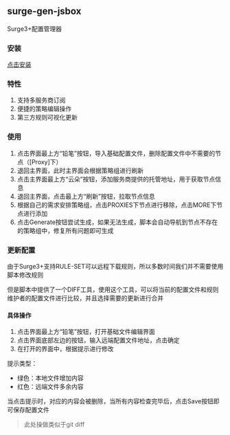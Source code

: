 ## surge-gen-jsbox

Surge3+配置管理器

### 安装

[点击安装](https://xteko.com/redir?name=Surge%20Policy&url=https%3A%2F%2Fgithub.com%2FFndroid%2Fsurge-gen-jsbox%2Fblob%2Fmaster%2F.output%2FSurge%2520Policy.box%3Fraw%3Dtrue)

### 特性
1. 支持多服务商订阅
2. 便捷的策略编辑操作
3. 第三方规则可视化更新

### 使用

1. 点击界面最上方“铅笔”按钮，导入基础配置文件，删除配置文件中不需要的节点（[Proxy]下）
2. 退回主界面，此时主界面会根据策略组进行刷新
3. 点击主界面最上方“云朵”按钮，添加服务商提供的托管地址，用于获取节点信息
4. 退回主界面，点击最上方“刷新”按钮，拉取节点信息
5. 根据自己的需求安排策略组，点击PROXIES下节点进行移除，点击MORE下节点进行添加
6. 点击Generate按钮尝试生成，如果无法生成，脚本会自动导航到节点不存在的策略组中，修复所有问题即可生成


### 更新配置

由于Surge3+支持RULE-SET可以远程下载规则，所以多数时间我们并不需要使用脚本修改规则

但是脚本中提供了一个DIFF工具，使用这个工具，可以将当前的配置文件和规则维护者的配置文件进行比较，并且选择需要的更新进行合并

#### 具体操作

1. 点击界面最上方“铅笔”按钮，打开基础文件编辑界面
2. 点击界面底部左边的按钮，输入远端配置文件地址，点击确定
3. 在打开的界面中，根据提示进行修改

提示类型：
- 绿色：本地文件增加内容
- 红色：远端文件多余内容

当点击提示时，对应的内容会被删除，当所有内容检查完毕后，点击Save按钮即可保存配置文件

> 此处操做类似于git diff
